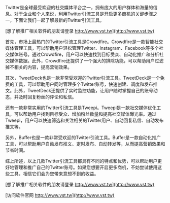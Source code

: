 Twitter是全球最受欢迎的社交媒体平台之一，拥有庞大的用户群体和海量的信息。对于企业和个人来说，利用Twitter引流工具是开启更多商机的关键步骤之一，下面让我们一起了解最新的Twitter引流工具。

[想了解推广相关软件的朋友请登录 http://www.vst.tw](http://www.vst.tw)

首先，市场上最热门的Twitter引流工具是Crowdfire。Crowdfire是一款智能社交媒体管理工具，可以帮助用户轻松管理Twitter、Instagram、Facebook等多个社交媒体账号。通过Crowdfire，用户可以快速找到目标受众、自动化推广和分析社交媒体数据。此外，Crowdfire还提供了一个强大的排除功能，可以帮助用户过滤掉不相关的内容，提高营销效果。

其次，TweetDeck也是一款非常受欢迎的Twitter引流工具。TweetDeck是一个免费的工具，可以帮助用户同时管理多个Twitter账号，快速创建、调度和发布推文。此外，TweetDeck还提供了实时监控功能，让用户随时掌握自己的账号动态，并及时回复粉丝的评论和私信。

还有一款非常实用的Twitter引流工具是Tweepi。Tweepi是一款社交媒体优化工具，可以帮助用户找到目标受众、增加粉丝数量和提高社交媒体曝光率。通过Tweepi，用户可以快速筛选和关注相关的Twitter用户、自动回复私信、自动发布推文等。

另外，Buffer也是一款非常受欢迎的Twitter引流工具。Buffer是一款自动化推广工具，可以帮助用户自动发布推文、定时发布、自动转发等，从而提高营销效果和节省时间。

综上所述，以上几款Twitter引流工具都具有不同的特点和优势，可以帮助用户更好地管理和推广自己的Twitter账号。如果您想要开启更多商机，不妨尝试使用这些工具，相信它们会为您带来意想不到的收益。

[想了解推广相关软件的朋友请登录 http://www.vst.tw](http://www.vst.tw)


[访问软件官网 http://www.vst.tw](http://www.vst.tw)
